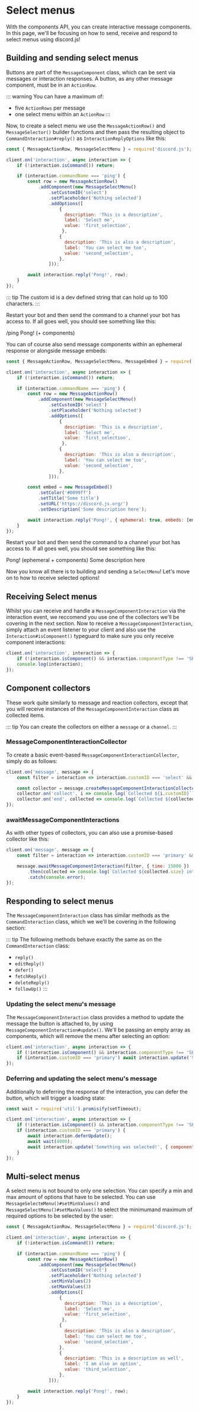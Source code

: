 # Select menus

With the components API, you can create interactive message components. In this page, we'll be focusing on how to send, receive and respond to select menus using discord.js!


## Building and sending select menus

Buttons are part of the `MessageComponent` class, which can be sent via messages or interaction responses. A button, as any other message component, must be in an `ActionRow`.

::: warning
You can have a maximum of:
- five `ActionRows` per message
- one select menu within an `ActionRow`
:::

Now, to create a select menu we use the `MessageActionRow()` and `MessageSelector()` builder functions and then pass the resulting object to `CommandInteraction#reply()` as `InteractionReplyOptions` like this:

```js {1,7-23,25}
const { MessageActionRow, MessageSelectMenu } = require('discord.js');

client.on('interaction', async interaction => {
	if (!interaction.isCommand()) return;

	if (interaction.commandName === 'ping') {
		const row = new MessageActionRow()
			.addComponent(new MessageSelectMenu()
				.setCustomID('select')
				.setPlaceholder('Nothing selected')
				.addOptions([
					{
					  description: 'This is a description',
					  label: 'Select me',
					  value: 'first_selection',
					 },
					{
					  description: 'This is also a description',
					  label: 'You can select me too',
					  value: 'second_selection',
					},
				]));

		await interaction.reply('Pong!', row);
	}
});
```

::: tip
The custom id is a dev defined string that can hold up to 100 characters.
:::

Restart your bot and then send the command to a channel your bot has access to. If all goes well, you should see something like this:

<!--- vue-discord-message doesn't yet have support for inline replies/interactions/ephemeral messages/components -->
<div is="discord-messages">
	<discord-message profile="user">
		/ping
	</discord-message>
	<discord-message profile="bot">
		Pong! (+ components)
	</discord-message>
</div>

You can of course also send message components within an ephemeral response or alongside message embeds:

```js {1,7-23}
const { MessageActionRow, MessageSelectMenu, MessageEmbed } = require('discord.js');

client.on('interaction', async interaction => {
	if (!interaction.isCommand()) return;

	if (interaction.commandName === 'ping') {
		const row = new MessageActionRow()
			.addComponent(new MessageSelectMenu()
				.setCustomID('select')
				.setPlaceholder('Nothing selected')
				.addOptions([
					{
					  description: 'This is a description',
					  label: 'Select me',
					  value: 'first_selection',
					 },
					{
					  description: 'This is also a description',
					  label: 'You can select me too',
					  value: 'second_selection',
					},
				]));

		const embed = new MessageEmbed()
			.setColor('#0099ff')
			.setTitle('Some title')
			.setURL('https://discord.js.org/')
			.setDescription('Some description here');

		await interaction.reply('Pong!', { ephemeral: true, embeds: [embed], components: [row] });
	}
});
```

Restart your bot and then send the command to a channel your bot has access to. If all goes well, you should see something like this:

<!--- vue-discord-message doesn't yet have support for inline replies/interactions/ephemeral messages/components -->
<div is="discord-messages">
	<discord-message profile="bot">
		Pong! (ephemeral + components)
		<discord-embed
			slot="embeds"
			color="#0099ff"
			title="Some title"
			url="https://discord.js.org/"
		>
			Some description here
		</discord-embed>
	</discord-message>
</div>

Now you know all there is to building and sending a `SelectMenu`! Let's move on to how to receive selected options!


## Receiving Select menus

Whilst you can receive and handle a `MessageComponentInteraction` via the interaction event, we reccomend you use one of the collectors we'll be covering in the next section. Now to receive a `MessageComponentInteraction`, simply attach an event listener to your client and also use the `Interaction#isComponent()` typeguard to make sure you only receive component interactions:

```js {2}
client.on('interaction', interaction => {
	if (!interaction.isComponent() && interaction.componentType !== 'SELECT_MENU') return;
	console.log(interaction);
});
```


## Component collectors

These work quite similarly to message and reaction collectors, except that you will receive instances of the `MessageComponentInteraction` class as collected items.

::: tip
You can create the collectors on either a `message` or a `channel`.
:::

### MessageComponentInteractionCollector

To create a basic event-based `MessageComponentInteractionCollector`, simply do as follows:

```js
client.on('message', message => {
	const filter = interaction => interaction.customID === 'select' && interaction.user.id === '122157285790187530';

	const collector = message.createMessageComponentInteractionCollector(filter, { time: 15000 });
	collector.on('collect', i => console.log(`Collected ${i.customID}`));
	collector.on('end', collected => console.log(`Collected ${collected.size} items`));
});
```

### awaitMessageComponentInteractions

As with other types of collectors, you can also use a promise-based collector like this:

```js {4-6}
client.on('message', message => {
	const filter = interaction => interaction.customID === 'primary' && interaction.user.id === '122157285790187530';

	message.awaitMessageComponentInteraction(filter, { time: 15000 })
		.then(collected => console.log(`Collected ${collected.size} interactions`))
		.catch(console.error);
});
```


## Responding to select menus

The `MessageComponentInteraction` class has similar methods as the `CommandInteraction` class, which we we'll be covering in the following section:

::: tip
The following methods behave exactly the same as on the `CommandInteraction` class:
- `reply()`
- `editReply()`
- `defer()`
- `fetchReply()`
- `deleteReply()`
- `followUp()`
:::

### Updating the select menu's message

The `MessageComponentInteraction` class provides a method to update the message the button is attached to, by using `MessageComponentInteraction#update()`. We'll be passing an empty array as components, which will remove the menu after selecting an option:

```js {1,3}
client.on('interaction', async interaction => {
	if (!interaction.isComponent() && interaction.componentType !== 'SELECT_MENU') return;
	if (interaction.customID === 'primary') await interaction.update('Something was selected', { components: [] });
});
```

### Deferring and updating the select menu's message

Additionally to deferring the response of the interaction, you can defer the button, which will trigger a loading state:

```js {1,5-9}
const wait = require('util').promisify(setTimeout);

client.on('interaction', async interaction => {
	if (!interaction.isComponent() && interaction.componentType !== 'SELECT_MENU') return;
	if (interaction.customID === 'primary') {
		await interaction.deferUpdate();
		await wait(4000);
		await interaction.update('Something was selected!', { components: [] });
	}
});
```


## Multi-select menus

A select menu is not bound to only one selection. You can specify a min and max amount of options that have to be selected. You can use `MessageSelectmMenu()#setMinValues()` and `MessageSelectMenu()#setMaxValues()` to select the minimumand maximum of required options to be selected by the user:

```js {1,7-30,32}
const { MessageActionRow, MessageSelectMenu } = require('discord.js');

client.on('interaction', async interaction => {
	if (!interaction.isCommand()) return;

	if (interaction.commandName === 'ping') {
		const row = new MessageActionRow()
			.addComponent(new MessageSelectMenu()
				.setCustomID('select')
				.setPlaceholder('Nothing selected')
				.setMinValues(2)
				.setMaxValues(3)
				.addOptions([
					{
					  description: 'This is a description',
					  label: 'Select me',
					  value: 'first_selection',
					 },
					{
					  description: 'This is also a description',
					  label: 'You can select me too',
					  value: 'second_selection',
					},
					{
					  description: 'This is a description as well',
					  label: 'I am also an option',
					  value: 'third_selection',
					},
				]));

		await interaction.reply('Pong!', row);
	}
});
```